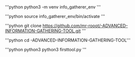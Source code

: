 '''python
python3 -m venv info_gatherer_env '''

'''python
source info_gatherer_env/bin/activate '''

'''python
git clone https://github.com/mr-rooot/-ADVANCED-INFORMATION-GATHERING-TOOL.git ''' 

'''python
cd -ADVANCED-INFORMATION-GATHERING-TOOL'''

'''python
python3 python3 firsttool.py '''
